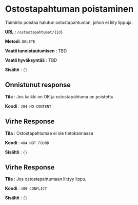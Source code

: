 # Ostostapahtuman poistaminen

Toiminto poistaa halutun ostostapahtuman, johon ei liity lippuja.

**URL** : `/ostostapahtumat/{id}`

**Metodi**: `DELETE`

**Vaatii tunnistautumisen** : TBD

**Vaatii hyväksyntää** : TBD

**Sisältö** : `{}`

## Onnistunut response

**Tila** : Jos kaikki on OK ja ostostapahtuma on poistettu.

**Koodi** : `204 NO CONTENT`


## Virhe Response
**Tila** : Ostostapahtumaa ei ole tietokannassa

**Koodi** : `404 NOT FOUND`

**Sisältö** : `{}`

## Virhe Response

**Tila** : Jos ostostapahtumaan liittyy lippu.

**Koodi** : `409 CONFLICT`

**Sisältö** : `{}`